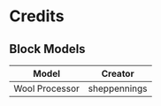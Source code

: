 # Credits

## Block Models

|     Model      |   Creator    |
|:--------------:|:------------:|
| Wool Processor | sheppennings |
